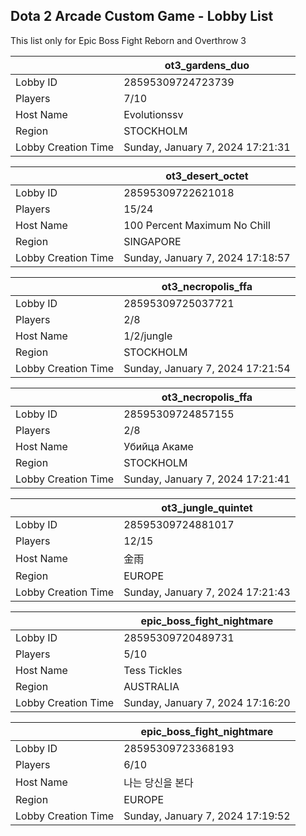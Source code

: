 ## Dota 2 Arcade Custom Game - Lobby List

This list only for Epic Boss Fight Reborn and Overthrow 3

|  | ot3_gardens_duo |
| ------ | ------ |
| Lobby ID | 28595309724723739 |
| Players | 7/10 |
| Host Name | Evolutionssv |
| Region | STOCKHOLM |
| Lobby Creation Time | Sunday, January 7, 2024 17:21:31 |


|  | ot3_desert_octet |
| ------ | ------ |
| Lobby ID | 28595309722621018 |
| Players | 15/24 |
| Host Name | 100 Percent Maximum No Chill |
| Region | SINGAPORE |
| Lobby Creation Time | Sunday, January 7, 2024 17:18:57 |


|  | ot3_necropolis_ffa |
| ------ | ------ |
| Lobby ID | 28595309725037721 |
| Players | 2/8 |
| Host Name | 1/2/jungle |
| Region | STOCKHOLM |
| Lobby Creation Time | Sunday, January 7, 2024 17:21:54 |


|  | ot3_necropolis_ffa |
| ------ | ------ |
| Lobby ID | 28595309724857155 |
| Players | 2/8 |
| Host Name | Убийца Акаме |
| Region | STOCKHOLM |
| Lobby Creation Time | Sunday, January 7, 2024 17:21:41 |


|  | ot3_jungle_quintet |
| ------ | ------ |
| Lobby ID | 28595309724881017 |
| Players | 12/15 |
| Host Name | 金雨 |
| Region | EUROPE |
| Lobby Creation Time | Sunday, January 7, 2024 17:21:43 |


|  | epic_boss_fight_nightmare |
| ------ | ------ |
| Lobby ID | 28595309720489731 |
| Players | 5/10 |
| Host Name | Tess Tickles |
| Region | AUSTRALIA |
| Lobby Creation Time | Sunday, January 7, 2024 17:16:20 |


|  | epic_boss_fight_nightmare |
| ------ | ------ |
| Lobby ID | 28595309723368193 |
| Players | 6/10 |
| Host Name | 나는 당신을 본다 |
| Region | EUROPE |
| Lobby Creation Time | Sunday, January 7, 2024 17:19:52 |


